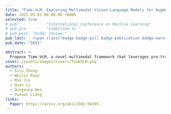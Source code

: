 ```yaml
---
title: "Time-VLM: Exploring Multimodal Vision-Language Models for Augmented Time Series Forecasting"
date: 2025-05-01 00:00:00 +0800
selected: true
# pub:            "International Conference on Machine Learning"
# pub_pre:        "Submitted to "
# pub_post: "Under review."
pub_last: ' <span class="badge badge-pill badge-publication badge-warning">Poster</span>'
pub_date: "2025"

abstract: >-
  Propose Time-VLM, a novel multimodal framework that leverages pre-trained Vision-Language Models (VLMs) to bridge temporal, visual, and textual modalities for enhanced time series forecasting.
cover: /assets/images/covers/TimeVLM.png
authors:
  - Siru Zhong
  - Weilin Ruan
  - Min Jin
  - Huan Li
  - Qingsong Wen
  - Yuxuan Liang
links:
  Paper: https://arxiv.org/abs/2502.04395
---
```

